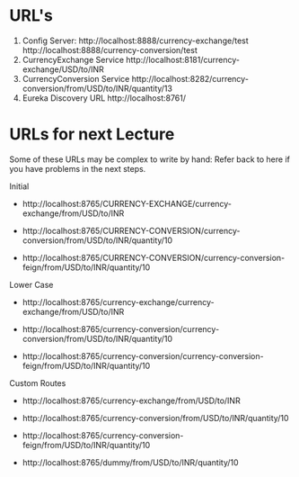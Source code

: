 # URL's
1) Config Server:
   http://localhost:8888/currency-exchange/test
   http://localhost:8888/currency-conversion/test
2) CurrencyExchange Service
   http://localhost:8181/currency-exchange/USD/to/INR
3) CurrencyConversion Service
   http://localhost:8282/currency-conversion/from/USD/to/INR/quantity/13
4) Eureka Discovery URL
   http://localhost:8761/


 # URLs for next Lecture
Some of these URLs may be complex to write by hand:
Refer back to here if you have problems in the next steps.


Initial

- http://localhost:8765/CURRENCY-EXCHANGE/currency-exchange/from/USD/to/INR

- http://localhost:8765/CURRENCY-CONVERSION/currency-conversion/from/USD/to/INR/quantity/10

- http://localhost:8765/CURRENCY-CONVERSION/currency-conversion-feign/from/USD/to/INR/quantity/10



Lower Case

- http://localhost:8765/currency-exchange/currency-exchange/from/USD/to/INR

- http://localhost:8765/currency-conversion/currency-conversion/from/USD/to/INR/quantity/10

- http://localhost:8765/currency-conversion/currency-conversion-feign/from/USD/to/INR/quantity/10



Custom Routes

- http://localhost:8765/currency-exchange/from/USD/to/INR

- http://localhost:8765/currency-conversion/from/USD/to/INR/quantity/10

- http://localhost:8765/currency-conversion-feign/from/USD/to/INR/quantity/10

- http://localhost:8765/dummy/from/USD/to/INR/quantity/10  
